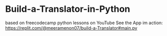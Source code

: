 # Build-a-Translator-in-Python
based on freecodecamp python lessons on YouTube 
See the App im action:
https://replit.com/@meeramenon07/build-a-Translator#main.py
